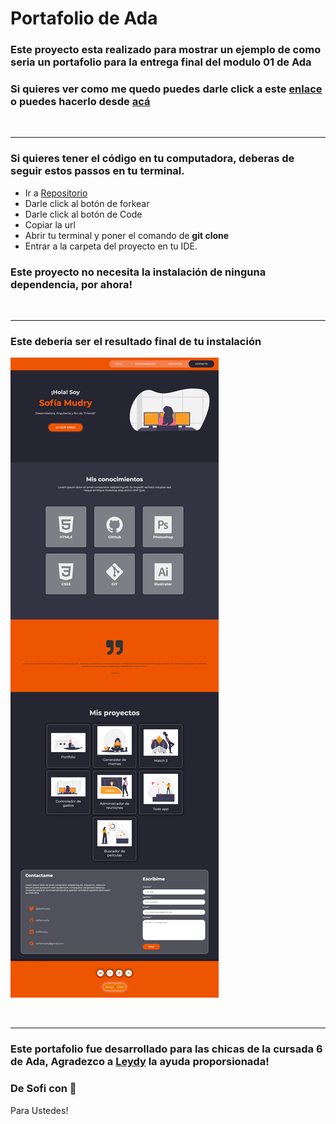 # Portafolio de Ada

### Este proyecto esta realizado para mostrar un ejemplo de como seria un portafolio para la entrega final del modulo 01 de Ada

### Si quieres ver como me quedo puedes darle click a este [enlace](https://sofiamudry.github.io/01-modulo-proyecto-portafolio/.) o puedes hacerlo desde [acá](https://practical-torvalds-23b93b.netlify.app/)

<br>

***

### Si quieres tener el código en tu computadora, deberas de seguir estos passos en tu terminal.

 - Ir a [Repositorio](https://github.com/sofiamudry/01-Modulo-Proyecto-Portafolio)
 - Darle click al botón de forkear
 - Darle click al botón de Code 
 - Copiar la url
 - Abrir tu terminal y poner el comando de **git clone<url>**
 - Entrar a la carpeta del proyecto en tu IDE.

 ### Este proyecto no necesita la instalación de ninguna dependencia, por ahora!

 <br>

 ***

 ### Este debería ser el resultado final de tu instalación 

 ![imagen](./images/sofiamudry-Proyecto-Portafolio.png)

 <br>

 ***

 ### Este portafolio fue desarrollado para las chicas de la cursada 6 de Ada, Agradezco a [Leydy](url) la ayuda proporsionada!

### De Sofi con 🧡
Para Ustedes!